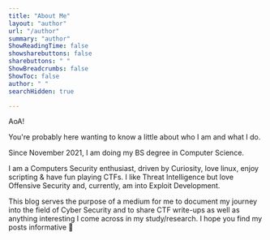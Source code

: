 ```yaml
---
title: "About Me"
layout: "author"
url: "/author"
summary: "author"
ShowReadingTime: false
showsharebuttons: false
sharebuttons: " "
ShowBreadcrumbs: false
ShowToc: false
author: " "
searchHidden: true

---
```


AoA!

You're probably here wanting to know a little about who I am and what I do.

Since November 2021, I am doing my BS degree in Computer Science.

I am a Computers Security enthusiast, driven by Curiosity, love linux, enjoy scripting & have fun playing CTFs. I like Threat Intelligence but love Offensive Security and, currently, am into Exploit Development.

This blog serves the purpose of a medium for me to document my journey into the field of Cyber Security and to share CTF write-ups as well as anything interesting I come across in my study/research. I hope you find my posts informative :slightly_smiling_face:
